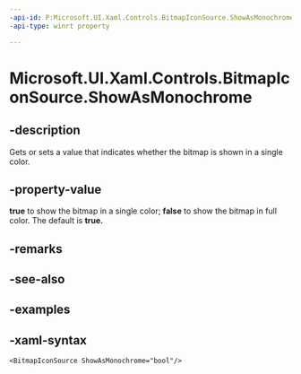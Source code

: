 ```yaml
---
-api-id: P:Microsoft.UI.Xaml.Controls.BitmapIconSource.ShowAsMonochrome
-api-type: winrt property

---
```

<!-- Property syntax.
public bool ShowAsMonochrome { get;  set; }
-->

# Microsoft.UI.Xaml.Controls.BitmapIconSource.ShowAsMonochrome


## -description

Gets or sets a value that indicates whether the bitmap is shown in a single color.


## -property-value

**true** to show the bitmap in a single color; **false** to show the bitmap in full color. The default is **true.**


## -remarks


## -see-also


## -examples


## -xaml-syntax

```xaml
<BitmapIconSource ShowAsMonochrome="bool"/>
```


